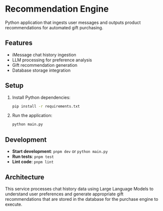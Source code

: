 # Recommendation Engine

Python application that ingests user messages and outputs product recommendations for automated gift purchasing.

## Features

- iMessage chat history ingestion
- LLM processing for preference analysis
- Gift recommendation generation
- Database storage integration

## Setup

1. Install Python dependencies:
   ```bash
   pip install -r requirements.txt
   ```

2. Run the application:
   ```bash
   python main.py
   ```

## Development

- **Start development**: `pnpm dev` or `python main.py`
- **Run tests**: `pnpm test`
- **Lint code**: `pnpm lint`

## Architecture

This service processes chat history data using Large Language Models to understand user preferences and generate appropriate gift recommendations that are stored in the database for the purchase engine to execute.
